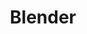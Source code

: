---
title: "Blender"
for: "Artists"
thumbnail: "img/projects/At_The_Heart_Of_The_Forest/thumbnail.png"
description: 
  "Aseprite is a software for all your pixel art needs!"
projects: ["2D Platformer"]
download-link: "https://rainbowjellie.itch.io/at-the-heart-of-the-forest"
tutorial-links: ["https://www.youtube.com/watch?v=WKeNJh_gIJU&ab_channel=olenvn"]
---